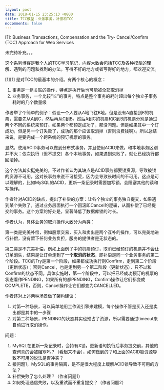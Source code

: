 ```yaml
---
layout: post
date: 2018-01-15 23:25:13 +0800
title: TCC模型：业务事务，补偿和TCC
nocomments: false
---
```


[1]: Business Transactions, Compensation and the Try-
Cancel/Confirm (TCC) Approach for Web Services

未完待补充。。。

这个系列博客是我个人的TCC学习笔记，内容大致会包括TCC及各种模型的理解、遇到的问题和找到的办法。写得不好的地方或者写得好的地方，都欢迎交流。

[1][1] 是对TCC的最基本的介绍。有两个核心的概念：

1. 事务是一组关联的操作，特点是执行后也可能被全部取消掉
2. 业务事务，一个比较“长”的事务，特点是整个事务的耗时超出每个独立子事务耗时的几个数量级

作者举了个简单的例子：假设一个人要从A地飞往B地，但是没有A直接到B的机票，需要先从A到C，然后再从C到B。然后A到C的机票和C到B的机票分别是通过两个不同的系统来预订。如果两个都预定成功了，那没问题。但是如果其中一个订成功，但是另一个订失败了，成功的那个应该取消掉（否则浪费钱啊）。所以总结来说，是要完成一个跨系统的预订机票的事务。

显然，使用ACID事务可以做到分布式事务，并且使用ACID来做，和本地事务区别并不大：依次执行（但不提交）各个本地事务，如果遇到失败了，就让已经执行都回滚掉。

这个方法其实挺完美的，不过作者认为其缺点是ACID事务都要锁资源，导致被锁的资源不可用。这对长事务来说不可接受，因为会导致长时间的不可用。这点是可以理解的，比如MySQL的ACID，更新一条记录时需要加写锁，会阻塞其他的读和写操作。

作者针对ACID的缺点，提出了补偿的方案：让各个独立的事务独自提交，如果遇到某个失败了，通过业务层面执行一个回滚即Cancel的逻辑，从而补偿了已经提交的事务。这个方案的好处是，显著降低了数据库锁的时长。

作者认为，具体业务的取消操作大致分为两类：

第一类是完美补偿，例如股票交易，买入和卖出是两个互补的操作，可以完美地进行补偿，没有留下任何业务负担，服务的提供者是无状态的。

第二类是不完美补偿，例如上面例子中的机票预订，取消已经预订的机票并不会让订单消失，结果是让订单走到了**一个取消的状态**，即补偿是同一个业务事务的第二个阶段。TCC的Try是第一个阶段，如果都成功执行则Confirm，走到第二个阶段（更新状态）；否则Cancel，也是走到另一个第二阶段（更新状态），只不过和Confirm的状态不同。具体实施时，第一个阶段中，可以把已经成功预订的机票的状态看作PENDING，如果所有的都PENDING，Confirm操作让它们都变成COMPLETE，否则，Cancel操作让它们都变为CANCELLED。

作者还对上述两种场景做了架构建议：

1. 对第一种场景，可以简单地用工作流引擎来建模，每个操作不管是买入还是卖出都是其中的一步骤
2. 对第二种场景，PENDING的状态其实也预占了资源，所以需要通过timeout来自动进行取消操作。

问题：

1. MySQL在更新一条记录时，会持有X锁，更新语句执行后事务提交前，其他的查询真的会被阻塞吗？（看起来不会），如何做到的？和上面的ACID锁资源导致不可用的说法是否冲突？
2. 接问题1，MySQL的事务隔离，是不是很大程度上缓解ACID锁导致不可用的方法？
3. 补偿失败了怎么处理？（作者问题1）
4. 如何处理通信失败，以及重试而不重复提交？（作者问题2）